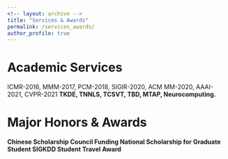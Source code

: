 ```yaml
---
<!-- layout: archive -->
title: "Services & Awards"
permalink: /services_awards/
author_profile: true
---
```


# Academic Services
ICMR-2016, MMM-2017, PCM-2018, SIGIR-2020, ACM MM-2020, AAAI-2021, CVPR-2021
<b>TKDE, TNNLS, TCSVT, TBD, MTAP, Neurocomputing.

# Major Honors & Awards
Chinese Scholarship Council Funding
<b>National Scholarship for Graduate Student
<b>SIGKDD Student Travel Award
